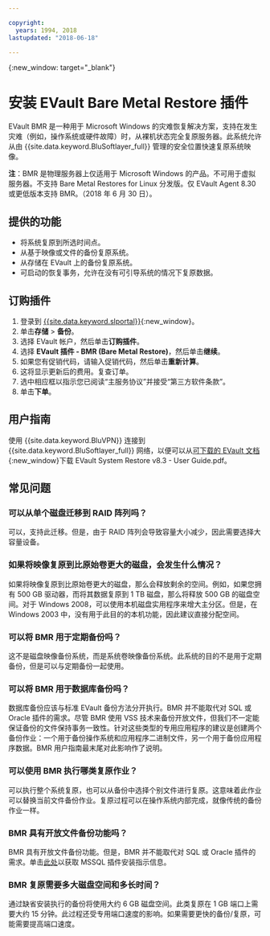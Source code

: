 ```yaml
---

copyright:
  years: 1994, 2018
lastupdated: "2018-06-18"

---
```

{:new_window: target="_blank"}

# 安装 EVault Bare Metal Restore 插件

EVault BMR 是一种用于 Microsoft Windows 的灾难恢复解决方案，支持在发生灾难（例如，操作系统或硬件故障）时，从裸机状态完全复原服务器。此系统允许从由 {{site.data.keyword.BluSoftlayer_full}} 管理的安全位置快速复原系统映像。

**注**：BMR 是物理服务器上仅适用于 Microsoft Windows 的产品。不可用于虚拟服务器。不支持 Bare Metal Restores for Linux 分发版。仅 EVault Agent 8.30 或更低版本支持 BMR。（2018 年 6 月 30 日）。

## 提供的功能

- 将系统复原到所选时间点。
- 从基于映像或文件的备份复原系统。
- 从存储在 EVault 上的备份复原系统。
- 可启动的恢复事务，允许在没有可引导系统的情况下复原数据。

## 订购插件

1. 登录到 [{{site.data.keyword.slportal}}](https://control.softlayer.com/){:new_window}。
2. 单击**存储** > **备份**。
3. 选择 EVault 帐户，然后单击**订购插件**。
4. 选择 **EVault 插件 - BMR (Bare Metal Restore)**，然后单击**继续**。
5. 如果您有促销代码，请输入促销代码，然后单击**重新计算**。
6. 这将显示更新后的费用。复查订单。
7. 选中相应框以指示您已阅读“主服务协议”并接受“第三方软件条款”。
8. 单击**下单**。

## 用户指南

使用 {{site.data.keyword.BluVPN}} 连接到 {{site.data.keyword.BluSoftlayer_full}} 网络，以便可以从[可下载的 EVault 文档](http://downloads.service.softlayer.com/evault/Documentation/){:new_window}下载 EVault System Restore v8.3 - User Guide.pdf。

## 常见问题

### 可以从单个磁盘迁移到 RAID 阵列吗？

可以，支持此迁移。但是，由于 RAID 阵列会导致容量大小减少，因此需要选择大容量设备。

### 如果将映像复原到比原始卷更大的磁盘，会发生什么情况？

如果将映像复原到比原始卷更大的磁盘，那么会释放剩余的空间。例如，如果您拥有 500 GB 驱动器，而将其数据复原到 1 TB 磁盘，那么将释放 500 GB 的磁盘空间。对于 Windows 2008，可以使用本机磁盘实用程序来增大主分区。但是，在 Windows 2003 中，没有用于此目的的本机功能，因此建议直接分配空间。

### 可以将 BMR 用于定期备份吗？

这不是磁盘映像备份系统，而是系统卷映像备份系统。此系统的目的不是用于定期备份，但是可以与定期备份一起使用。  

### 可以将 BMR 用于数据库备份吗？

数据库备份应该与标准 EVault 备份方法分开执行。BMR 并不能取代对 SQL 或 Oracle 插件的需求。尽管 BMR 使用 VSS 技术来备份开放文件，但我们不一定能保证备份的文件保持事务一致性。针对这些类型的专用应用程序的建议是创建两个备份作业：一个用于备份操作系统和应用程序二进制文件，另一个用于备份应用程序数据。BMR 用户指南最末尾对此影响作了说明。

### 可以使用 BMR 执行哪类复原作业？

可以执行整个系统复原，也可以从备份中选择个别文件进行复原。这意味着此作业可以替换当前文件备份作业。复原过程可以在操作系统内部完成，就像传统的备份作业一样。

### BMR 具有开放文件备份功能吗？

BMR 具有开放文件备份功能。但是，BMR 并不能取代对 SQL 或 Oracle 插件的需求。单击[此处](evault-mssql-plugin.html)以获取 MSSQL 插件安装指示信息。

### BMR 复原需要多大磁盘空间和多长时间？

通过缺省安装执行的备份将使用大约 6 GB 磁盘空间。此类复原在 1 GB 端口上需要大约 15 分钟。此过程还受专用端口速度的影响。如果需要更快的备份/复原，可能需要提高端口速度。
